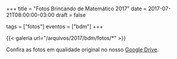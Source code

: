 +++
title = "Fotos Brincando de Matemático 2017"
date = 2017-07-21T08:00:00-03:00
draft = false

tags = ["fotos"]
eventos = ["bdm"]
+++

{{< galeria url="/arquivos/2017/bdm/fotos/*" >}}

Confira as fotos em qualidade original no nosso [Google Drive](https://drive.google.com/drive/folders/1oOlB5Osgz_G38mQhmUvHRQg54iksQ8-J?usp=sharing).
